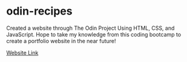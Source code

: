 # odin-recipes

Created a website through The Odin Project Using HTML, CSS, and JavaScript.
Hope to take my knowledge from this coding bootcamp to create a portfolio website in the near future!

[Website Link](andrewcincotta.github.io/odin-recipes)
